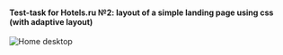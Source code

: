 
#### Test-task for Hotels.ru №2: layout of a simple landing page using css (with adaptive layout)

![Home desktop](https://user-images.githubusercontent.com/98122852/221983601-a7fa0731-0f7e-4b24-ae21-623206d7fe84.jpg)


